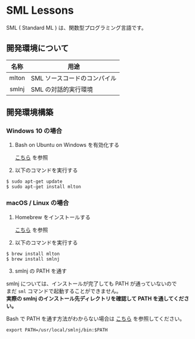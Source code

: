# SML Lessons

SML ( Standard ML ) は、関数型プログラミング言語です。

## 開発環境について

| 名称 | 用途 |
| :----: | ---- |
| mlton | SML ソースコードのコンパイル |
| smlnj | SML の対話的実行環境 |

## 開発環境構築

### Windows 10 の場合

1. Bash on Ubuntu on Windows を有効化する

    [こちら](https://qiita.com/Jo_Saka/items/93c47062638726b5b561) を参照

2. 以下のコマンドを実行する

  ```
  $ sudo apt-get update
  $ sudo apt-get install mlton
  ```

### macOS / Linux の場合

1. Homebrew をインストールする

    [こちら](https://brew.sh/index_ja) を参照

2. 以下のコマンドを実行する
  
  ```
  $ brew install mlton
  $ brew install smlnj
  ```
  
3. smlnj の PATH を通す

  smlnj については、インストールが完了しても PATH が通っていないので  
  まだ ``sml`` コマンドで起動することができません。  
  **実際の smlnj のインストール先ディレクトリを確認して PATH を通してください。**

  Bash で PATH を通す方法がわからない場合は [こちら]() を参照してください。

  ```
  export PATH=/usr/local/smlnj/bin:$PATH
  ```
